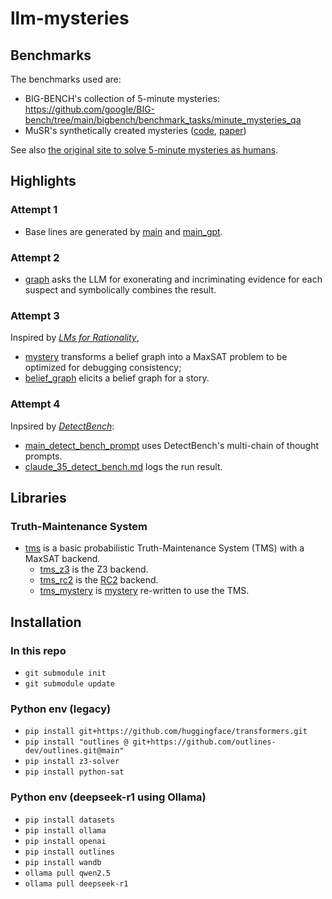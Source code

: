 # llm-mysteries

## Benchmarks

The benchmarks used are:
- BIG-BENCH's collection of 5-minute mysteries: https://github.com/google/BIG-bench/tree/main/bigbench/benchmark_tasks/minute_mysteries_qa
- MuSR's synthetically created mysteries ([code](https://github.com/Zayne-sprague/MuSR), [paper](https://arxiv.org/abs/2310.16049))

See also [the original site to solve 5-minute mysteries as humans](https://www.5minutemystery.com/).

## Highlights

### Attempt 1
- Base lines are generated by [main](main.py) and [main_gpt](main__gpt.py).

### Attempt 2
- [graph](graph.py) asks the LLM for exonerating and incriminating evidence for each suspect and symbolically combines the result.

### Attempt 3
Inspired by [_LMs for Rationality_](https://arxiv.org/abs/2305.14250),
- [mystery](mystery.py) transforms a belief graph into a MaxSAT problem to be optimized for debugging consistency;
- [belief_graph](belief_graph.py) elicits a belief graph for a story.


### Attempt 4
Inpsired by [_DetectBench_](https://arxiv.org/abs/2406.12641):
- [main_detect_bench_prompt](main_detect_bench_prompt.py) uses DetectBench's multi-chain of thought prompts.
- [claude_35_detect_bench.md](log/claude_35_detect_bench.md) logs the run result.


## Libraries

### Truth-Maintenance System

- [tms](tms.py) is a basic probabilistic Truth-Maintenance System (TMS) with a MaxSAT backend.
  - [tms_z3](tms_z3.py) is the Z3 backend.
  - [tms_rc2](tms_rc2.py) is the [RC2](https://pysathq.github.io/docs/html/api/examples/rc2.html) backend.
  - [tms_mystery](tms_mystery.py) is [mystery](mystery.py) re-written to use the TMS. 

## Installation

### In this repo
- `git submodule init`
- `git submodule update`

### Python env (legacy)
- `pip install git+https://github.com/huggingface/transformers.git`
- `pip install "outlines @ git+https://github.com/outlines-dev/outlines.git@main"`
- `pip install z3-solver`
- `pip install python-sat`

### Python env (deepseek-r1 using Ollama)
- `pip install datasets`
- `pip install ollama`
- `pip install openai`
- `pip install outlines`
- `pip install wandb`
- `ollama pull qwen2.5`
- `ollama pull deepseek-r1`



